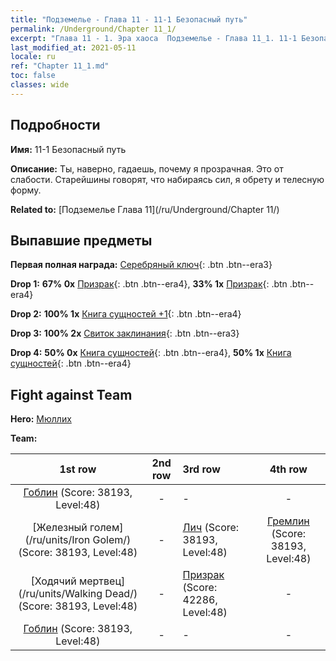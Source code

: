 ```yaml
---
title: "Подземелье - Глава 11 - 11-1 Безопасный путь"
permalink: /Underground/Chapter 11_1/
excerpt: "Глава 11 - 1. Эра хаоса  Подземелье - Глава 11_1. 11-1 Безопасный путь"
last_modified_at: 2021-05-11
locale: ru
ref: "Chapter 11_1.md"
toc: false
classes: wide
---
```


## Подробности

 **Имя:** 11-1 Безопасный путь

 **Описание:** Ты, наверно, гадаешь, почему я прозрачная. Это от слабости. Старейшины говорят, что набираясь сил, я обрету и телесную форму.

 **Related to:** [Подземелье Глава 11](/ru/Underground/Chapter 11/)

## Выпавшие предметы

 **Первая полная награда:** [Серебряный ключ](/ItemsRU/con_693/){: .btn .btn--era3}

 **Drop 1:** **67% 0x** [Призрак](/ItemsRU/unt_210/){: .btn .btn--era4}, **33% 1x** [Призрак](/ItemsRU/unt_210/){: .btn .btn--era4}

 **Drop 2:** **100% 1x** [Книга сущностей +1](/ItemsRU/mat_46/){: .btn .btn--era4}

 **Drop 3:** **100% 2x** [Свиток заклинания](/ItemsRU/con_694/){: .btn .btn--era3}

 **Drop 4:** **50% 0x** [Книга сущностей](/ItemsRU/mat_39/){: .btn .btn--era4}, **50% 1x** [Книга сущностей](/ItemsRU/mat_39/){: .btn .btn--era4}


## Fight against Team
 **Hero:** [Мюллих](/ru/heroes/Mullich/)

 **Team:**


  | 1st row | 2nd row | 3rd row | 4th row |
  |:----:|:----:|:----|:----:|
  | [Гоблин](/ru/units/Goblin/) (Score: 38193, Level:48)  | - | - | - |
  | [Железный голем](/ru/units/Iron Golem/) (Score: 38193, Level:48)  | - | [Лич](/ru/units/Lich/) (Score: 38193, Level:48)  | [Гремлин](/ru/units/Gremlin/) (Score: 38193, Level:48)  |
  | [Ходячий мертвец](/ru/units/Walking Dead/) (Score: 38193, Level:48)  | - | [Призрак](/ru/units/Wight/) (Score: 42286, Level:48)  | - |
  | [Гоблин](/ru/units/Goblin/) (Score: 38193, Level:48)  | - | - | - |



